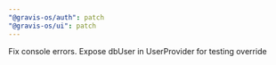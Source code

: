 ```yaml
---
"@gravis-os/auth": patch
"@gravis-os/ui": patch
---
```


Fix console errors. Expose dbUser in UserProvider for testing override
